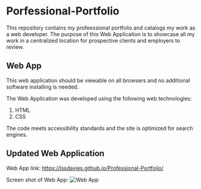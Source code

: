 # Porfessional-Portfolio

This repository contains my profeessional portfolio and catalogs my work as a web developer. The purpose of this Web Application is to showcase all my work in a centralized location for prospective clients and employers to review.

## Web App 

This web application should be viewable on all browsers and no additional software installing is needed.

The Web Application was developed using the following web technologies:
1. HTML
2. CSS

The code meets accessibility standards and the site is optimized for search engines.

## Updated Web Application

Web App link: https://lssdavies.github.io/Professional-Portfolio/

Screen shot of Web App:
![Web App](../Professional-Portfolio/assets/images/deployedPorfolio.PNG)